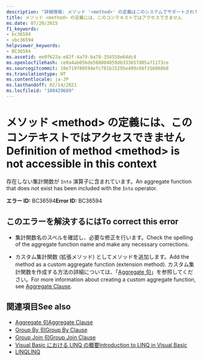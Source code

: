```yaml
---
description: "詳細情報: メソッド '<method>' の定義はこのシステムでサポートされていません"
title: メソッド <method> の定義には、このコンテキストではアクセスできません
ms.date: 07/20/2015
f1_keywords:
- bc36594
- vbc36594
helpviewer_keywords:
- BC36594
ms.assetid: ee0f622a-e82f-4a79-ba78-354558e64dc4
ms.openlocfilehash: ce0a4ab05bde568004059db333657d05a71173ce
ms.sourcegitcommit: 10e719780594efc781b15295e499c66f316068b8
ms.translationtype: HT
ms.contentlocale: ja-JP
ms.lasthandoff: 02/14/2021
ms.locfileid: "100429689"
---
```

# <a name="definition-of-method-method-is-not-accessible-in-this-context"></a><span data-ttu-id="7e83c-103">メソッド \<method> の定義には、このコンテキストではアクセスできません</span><span class="sxs-lookup"><span data-stu-id="7e83c-103">Definition of method \<method> is not accessible in this context</span></span>

<span data-ttu-id="7e83c-104">存在しない集計関数が `Into` 演算子に含まれています。</span><span class="sxs-lookup"><span data-stu-id="7e83c-104">An aggregate function that does not exist has been included with the `Into` operator.</span></span>  
  
 <span data-ttu-id="7e83c-105">**エラー ID:** BC36594</span><span class="sxs-lookup"><span data-stu-id="7e83c-105">**Error ID:** BC36594</span></span>  
  
## <a name="to-correct-this-error"></a><span data-ttu-id="7e83c-106">このエラーを解決するには</span><span class="sxs-lookup"><span data-stu-id="7e83c-106">To correct this error</span></span>  
  
- <span data-ttu-id="7e83c-107">集計関数名のスペルを確認し、必要な修正を行います。</span><span class="sxs-lookup"><span data-stu-id="7e83c-107">Check the spelling of the aggregate function name and make any necessary corrections.</span></span>  
  
- <span data-ttu-id="7e83c-108">カスタム集計関数 (拡張メソッド) としてメソッドを追加します。</span><span class="sxs-lookup"><span data-stu-id="7e83c-108">Add the method as a custom aggregate function (extension method).</span></span> <span data-ttu-id="7e83c-109">カスタム集計関数を作成する方法の詳細については、「[Aggregate 句](../language-reference/queries/aggregate-clause.md)」を参照してください。</span><span class="sxs-lookup"><span data-stu-id="7e83c-109">For more information about creating a custom aggregate function, see [Aggregate Clause](../language-reference/queries/aggregate-clause.md).</span></span>  
  
## <a name="see-also"></a><span data-ttu-id="7e83c-110">関連項目</span><span class="sxs-lookup"><span data-stu-id="7e83c-110">See also</span></span>

- [<span data-ttu-id="7e83c-111">Aggregate 句</span><span class="sxs-lookup"><span data-stu-id="7e83c-111">Aggregate Clause</span></span>](../language-reference/queries/aggregate-clause.md)
- [<span data-ttu-id="7e83c-112">Group By 句</span><span class="sxs-lookup"><span data-stu-id="7e83c-112">Group By Clause</span></span>](../language-reference/queries/group-by-clause.md)
- [<span data-ttu-id="7e83c-113">Group Join 句</span><span class="sxs-lookup"><span data-stu-id="7e83c-113">Group Join Clause</span></span>](../language-reference/queries/group-join-clause.md)
- [<span data-ttu-id="7e83c-114">Visual Basic における LINQ の概要</span><span class="sxs-lookup"><span data-stu-id="7e83c-114">Introduction to LINQ in Visual Basic</span></span>](../programming-guide/language-features/linq/introduction-to-linq.md)
- [<span data-ttu-id="7e83c-115">LINQ</span><span class="sxs-lookup"><span data-stu-id="7e83c-115">LINQ</span></span>](../programming-guide/language-features/linq/index.md)
